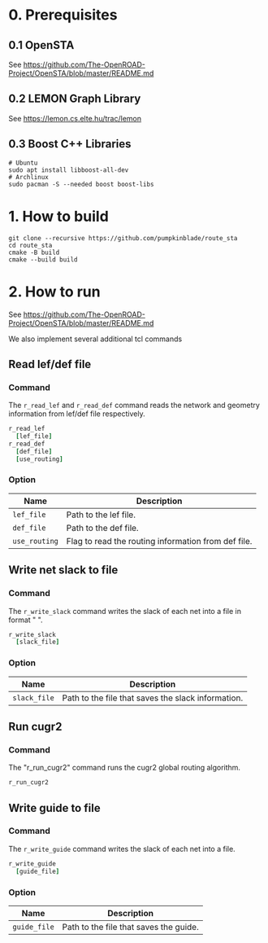 # 0. Prerequisites
## 0.1 OpenSTA
See https://github.com/The-OpenROAD-Project/OpenSTA/blob/master/README.md

## 0.2 LEMON Graph Library
See https://lemon.cs.elte.hu/trac/lemon

## 0.3 Boost C++ Libraries
```shell
# Ubuntu
sudo apt install libboost-all-dev
# Archlinux
sudo pacman -S --needed boost boost-libs
```

# 1. How to build
```shell
git clone --recursive https://github.com/pumpkinblade/route_sta
cd route_sta
cmake -B build
cmake --build build
```

# 2. How to run
See https://github.com/The-OpenROAD-Project/OpenSTA/blob/master/README.md

We also implement several additional tcl commands

## Read lef/def file
### Command
The `r_read_lef` and `r_read_def` command reads the network and geometry information from lef/def file respectively.
```tcl
r_read_lef
  [lef_file]
r_read_def
  [def_file]
  [use_routing]
```
### Option
| Name | Description |
| ----- | ----- |
| `lef_file` | Path to the lef file. |
| `def_file` | Path to the def file. |
| `use_routing` | Flag to read the routing information from def file. |

## Write net slack to file
### Command
The `r_write_slack` command writes the slack of each net into a file in format "<net-name> <slack>".
```tcl
r_write_slack
  [slack_file]
```
### Option
| Name | Description |
| ----- | ----- |
| `slack_file` | Path to the file that saves the slack information. |

## Run cugr2
### Command
The "r_run_cugr2" command runs the cugr2 global routing algorithm.
```tcl
r_run_cugr2
```

## Write guide to file
### Command
The `r_write_guide` command writes the slack of each net into a file.
```tcl
r_write_guide
  [guide_file]
```
### Option
| Name | Description |
| ----- | ----- |
| `guide_file` | Path to the file that saves the guide. |

